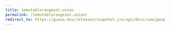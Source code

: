 ```yaml
---
title: immutablerangeset.union
permalink: /immutablerangeset.union/
redirect_to: https://guava.dev/releases/snapshot-jre/api/docs/com/google/common/collect/ImmutableRangeSet.html#union-com.google.common.collect.RangeSet-
---
```

